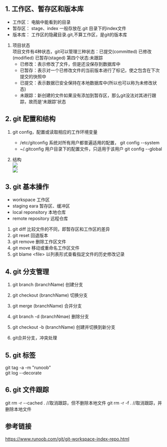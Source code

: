 ## 1. 工作区、暂存区和版本库
- 工作区： 电脑中能看到的目录
- 暂存区： stage、index 一般存放在.git 目录下的index文件
- 版本库： 工作区的隐藏目录.git,不算工作区，是git的版本库

1. 项目状态  
项目文件有4种状态，git可以管理三种状态：已提交(committed) 已修改(modified) 已暂存(staged) 第四个状态:未跟踪  
    - 已修改：表示修改了文件，但是还没保存到数据库中
    - 已暂存：表示对一个已修改文件的当前版本进行了标记，使之包含在下次提交的快照中
    - 已提交：表示数据已安全保持在本地数据库中(所以也可以称为未修改状态)
    - 未跟踪：新创建的文件如果没有添加到暂存区，那么git没法对其进行跟踪，故而是‘未跟踪’状态
    

## 2. git 配置和结构  

1. git config，配置或读取相应的工作环境变量
    - /etc/gitconfig 系统对所有用户都普遍适用的配置， git config --system  
    - ~/.gitconfig 用户目录下的配置文件，只适用于该用户 git config --global

2. 结构  
![](https://www.runoob.com/wp-content/uploads/2015/02/git-command.jpg)  
![](https://img2020.cnblogs.com/blog/1003703/202011/1003703-20201127190554776-322950002.png)

## 3. git 基本操作

- workspace 工作区
- staging eara 暂存区、缓冲区
- local reponsitory 本地仓库
- remote repository 远程仓库

1. git diff 
    比较文件的不同，即暂存区和工作区的差异
2. git reset 
    回退版本
3. git remove
    删除工作区文件
4. git move
    移动或重命名工作区文件
5. git blame \<file>
    以列表形式查看指定文件的历史修改记录

## 4. git 分支管理
1. git branch (branchName)
    创建分支
2. git checkout (branchName)
    切换分支
3. git merge (branchName)
    合并分支
4. git branch -d (branchNmae)
    删除分支
5. git checkout -b (branchName)
    创建并切换到新分支

6. git合并分支，冲突处理

## 5. git 标签
git tag -a <tagName> -m "runoob"  
git log --decorate

## 6. git 文件跟踪
git rm -r --cached .  //取消跟踪，但不删除本地文件
git rm -r -f . //取消跟踪，并删除本地文件


## 参考链接
https://www.runoob.com/git/git-workspace-index-repo.html